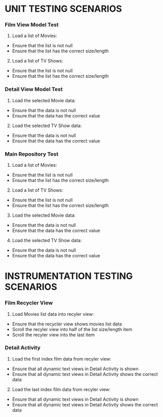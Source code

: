 # UNIT TESTING SCENARIOS

### Film View Model Test

1. Load a list of Movies:
* Ensure that the list is not null
* Ensure that the list has the correct size/length

2. Load a list of TV Shows:
* Ensure that the list is not null
* Ensure that the list has the correct size/length

### Detail View Model Test

1. Load the selected Movie data:
* Ensure that the data is not null
* Ensure that the data has the correct value

2. Load the selected TV Show data:
* Ensure that the data is not null
* Ensure that the data has the correct value

### Main Repository Test

1. Load a list of Movies:
* Ensure that the list is not null
* Ensure that the list has the correct size/length

2. Load a list of TV Shows:
* Ensure that the list is not null
* Ensure that the list has the correct size/length

3. Load the selected Movie data:
* Ensure that the data is not null
* Ensure that the data has the correct value

4. Load the selected TV Show data:
* Ensure that the data is not null
* Ensure that the data has the correct value

# INSTRUMENTATION TESTING SCENARIOS

### Film Recycler View

1. Load Movies list data into recyler view:
* Ensure that the recycler view shows movies list data
* Scroll the recyler view into half of the list size/length item
* Scroll the recyler view into the last item

### Detail Activity
1. Load the first index film data from recyler view:
* Ensure that all dynamic text views in Detail Activity is shown
* Ensure that all dynamic text views in Detail Activity shows the correct data

2. Load the last index film data from recyler view:
* Ensure that all dynamic text views in Detail Activity is shown
* Ensure that all dynamic text views in Detail Activity shows the correct data